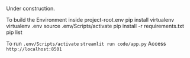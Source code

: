 Under construction.

To build the Environment inside project-root\.env
pip install virtualenv
virtualenv .env
source .env/Scripts/activate
pip install -r requirements.txt
pip list

To run
`.env/Scripts/activate`
`streamlit run code/app.py`
Access `http://localhost:8501`